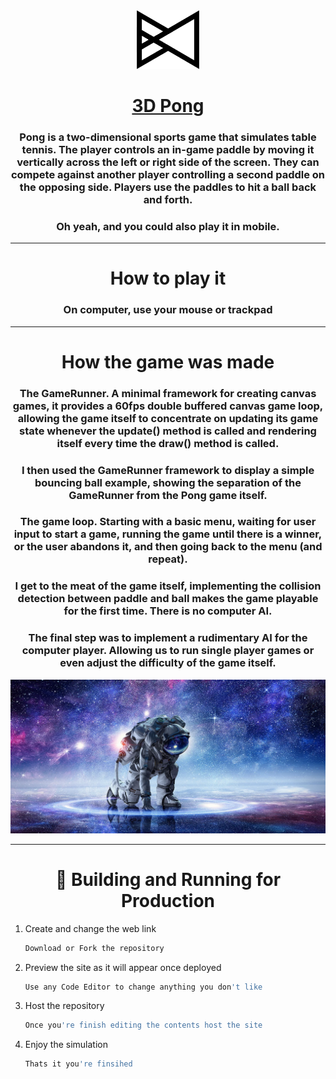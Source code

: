 <div align="center">
  <img alt="Logo" src="https://raw.githubusercontent.com/TheCodingRocket/Starfield/main/images/zid.png" width="100" />
</div>


<h1 align="center">
   <a href="https://3dpong.netlify.app" target="_blank">3D Pong</a>
</h1>

<h3 align="center">
  Pong is a two-dimensional sports game that simulates table tennis. The player controls an in-game paddle by moving it vertically across the left or right side of the screen. They can compete against another player controlling a second paddle on the opposing side. Players use the paddles to hit a ball back and forth.
  </h3>
  
  <h3 align="center">
  Oh yeah, and you could also play it in mobile.
  </h3>


---
<h1 align="center">
   How to play it
</h1>

<h3 align="center">On computer, use your mouse or trackpad 
  </h3>


---
<h1 align="center">
   How the game was made
</h1>

<h3 align="center">The GameRunner. A minimal framework for creating canvas games, it provides a 60fps double buffered canvas game loop, allowing the game itself to concentrate on updating its game state whenever the update() method is called and rendering itself every time the draw() method is called.
  </h3>

<h3 align="center">I then used the GameRunner framework to display a simple bouncing ball example, showing the separation of the GameRunner from the Pong game itself.</h3>

<h3 align="center">The game loop. Starting with a basic menu, waiting for user input to start a game, running the game until there is a winner, or the user abandons it, and then going back to the menu (and repeat).</h3>

<h3 align="center">I get to the meat of the game itself, implementing the collision detection between paddle and ball makes the game playable for the first time. There is no computer AI.</h3>

<h3 align="center">The final step was to implement a rudimentary AI for the computer player. Allowing us to run single player games or even adjust the difficulty of the game itself.</h3>

 <img alt="Logo" src="https://raw.githubusercontent.com/TheCodingRocket/Starfield/main/images/space.webp"/>

---
<h1 align="center">
🚀 Building and Running for Production
</h1>

1. Create and change the web link

   ```sh
   Download or Fork the repository
   ```

2. Preview the site as it will appear once deployed

   ```sh
   Use any Code Editor to change anything you don't like
   ```
3. Host the repository

   ```sh
   Once you're finish editing the contents host the site
   ```
4. Enjoy the simulation

   ```sh
   Thats it you're finsihed
   ```
